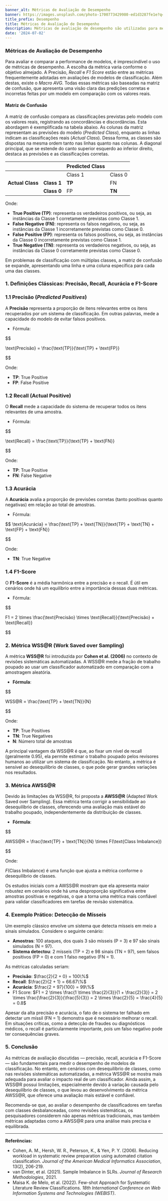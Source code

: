 ```yaml
---
banner_alt: Métricas de Avaliação de Desempenho
banner: https://images.unsplash.com/photo-1700773429980-ed1d3287fe1e?q=80&w=2070&auto=format&fit=crop&ixlib=rb-4.0.3&ixid=M3wxMjA3fDB8MHxwaG90by1wYWdlfHx8fGVufDB8fHx8fA%3D%3D
title_prefix: Desempenho
title: Métricas de Avaliação de Desempenho
description: Métricas de avaliação de desempenho são utilizadas para medir e avaliar o sucesso ou o fracasso de uma estratégia, projeto ou iniciativa.
date: '2024-07-02'
---
```


### Métricas de Avaliação de Desempenho

Para avaliar e comparar a performance de modelos, é imprescindível o uso de métricas de desempenho. A escolha da métrica varia conforme o objetivo almejado. A Precisão, *Recall* e *F1 Score* estão entre as métricas frequentemente adotadas em avaliações de modelos de classificação. Além destas, existe o *Macro AVG*. Todas essas métricas são baseadas na matriz de confusão, que apresenta uma visão clara das predições corretas e incorretas feitas por um modelo em comparação com os valores reais.

#### Matriz de Confusão

A matriz de confusão compara as classificações previstas pelo modelo com os valores reais, registrando as concordâncias e discordâncias. Esta abordagem é exemplificada na tabela abaixo. As colunas da matriz representam as previsões do modelo (*Predicted Class*), enquanto as linhas indicam as classificações reais (*Actual Class*). Dessa forma, as classes são dispostas na mesma ordem tanto nas linhas quanto nas colunas. A diagonal principal, que se estende do canto superior esquerdo ao inferior direito, destaca as previsões e as classificações corretas.

|                  |                  | **Predicted Class** |                  |
|------------------|------------------|---------------------|------------------|
|                  |                  | Class 1             | Class 0          |
| **Actual Class** | **Class 1**      | **TP**              | FN               |
|                  | **Class 0**      | FP                  | **TN**           |

Onde:

- **True Positive (TP)**: representa os verdadeiros positivos, ou seja, as instâncias da Classe 1 corretamente previstas como Classe 1.
- **False Negative (FN)**: representa os falsos negativos, ou seja, as instâncias da Classe 1 incorretamente previstas como Classe 0.
- **False Positive (FP)**: representa os falsos positivos, ou seja, as instâncias da Classe 0 incorretamente previstas como Classe 1.
- **True Negative (TN)**: representa os verdadeiros negativos, ou seja, as instâncias da Classe 0 corretamente previstas como Classe 0.

Em problemas de classificação com múltiplas classes, a matriz de confusão se expande, apresentando uma linha e uma coluna específica para cada uma das classes.

### 1. Definições Clássicas: Precisão, Recall, Acurácia e F1-Score

### 1.1 Precisão (*Predicted Positives*)

A **Precisão** representa a proporção de itens relevantes entre os itens recuperados por um sistema de classificação. Em outras palavras, mede a capacidade do modelo de evitar falsos positivos.

- Fórmula:

$$

\text{Precisão} = \frac{\text{TP}}{\text{TP} + \text{FP}} 

$$

Onde:

- **TP**: True Positive
- **FP**: False Positive

### 1.2 Recall (Actual Positive)

O **Recall** mede a capacidade do sistema de recuperar todos os itens relevantes de uma amostra.

- Fórmula:

$$

\text{Recall} = \frac{\text{TP}}{\text{TP} + \text{FN}} 

$$

Onde:

- **TP**: True Positive
- **FN**: False Negative

### 1.3 Acurácia

A **Acurácia** avalia a proporção de previsões corretas (tanto positivas quanto negativas) em relação ao total de amostras.

- Fórmula:

$$
\text{Acurácia} = \frac{\text{TP} + \text{TN}}{\text{TP} + \text{TN} + \text{FP} + \text{FN}} 

$$

Onde:

- **TN**: True Negative

### 1.4 F1-Score

O **F1-Score** é a média harmônica entre a precisão e o recall. É útil em cenários onde há um equilíbrio entre a importância dessas duas métricas.

- Fórmula:

$$

F1 = 2 \times \frac{\text{Precisão} \times \text{Recall}}{\text{Precisão} + \text{Recall}} 

$$

### 2. Métrica WSS@R (Work Saved over Sampling)

A métrica **WSS@R** foi introduzida por **Cohen et al. (2006)** no contexto de revisões sistemáticas automatizadas. A WSS@R mede a fração de trabalho poupado ao usar um classificador automatizado em comparação com a amostragem aleatória.

- **Fórmula**:

$$

WSS@R = \frac{\text{TP} + \text{TN}}{N} 

$$

Onde:

- **TP**: True Positives
- **TN**: True Negatives
- **N**: Número total de amostras

A principal vantagem da WSS@R é que, ao fixar um nível de recall (geralmente 0.95), ela permite estimar o trabalho poupado pelos revisores humanos ao utilizar um sistema de classificação. No entanto, a métrica é sensível ao desequilíbrio de classes, o que pode gerar grandes variações nos resultados.

### 3. Métrica AWSS@R

Devido às limitações da WSS@R, foi proposta a **AWSS@R** (Adapted Work Saved over Sampling). Essa métrica tenta corrigir a sensibilidade ao desequilíbrio de classes, oferecendo uma avaliação mais estável do trabalho poupado, independentemente da distribuição de classes.

- **Fórmula**:

$$

AWSS@R = \frac{\text{TP} + \text{TN}}{N} \times F(\text{Class Imbalance}) 

$$

Onde:

$F(\text{Class Imbalance})$ é uma função que ajusta a métrica conforme o desequilíbrio de classes.

Os estudos iniciais com a AWSS@R mostram que ela apresenta maior robustez em cenários onde há uma desproporção significativa entre amostras positivas e negativas, o que a torna uma métrica mais confiável para validar classificadores em tarefas de revisão sistemática.

### 4. Exemplo Prático: Detecção de Mísseis

Um exemplo clássico envolve um sistema que detecta mísseis em meio a sinais simulados. Considere o seguinte cenário:

- **Amostras**: 100 ataques, dos quais 3 são mísseis (P = 3) e 97 são sinais simulados (N = 97).
- **Sistema detectou**: 2 mísseis (TP = 2) e 98 sinais (TN = 97), sem falsos positivos (FP = 0) e com 1 falso negativo (FN = 1).

As métricas calculadas seriam:

- **Precisão**:
$\frac{2}{2 + 0} = 100\%$
- **Recall**:
$\frac{2}{2 + 1} = 66.67\%$
- **Acurácia**:
$\frac{2 + 97}{100} = 99\%$
- F1 Score: 
$F1 = 2 \times \frac{1 \times \frac{2}{3}}{1 + \frac{2}{3}} = 2 \times \frac{\frac{2}{3}}{\frac{5}{3}} = 2 \times \frac{2}{5} = \frac{4}{5} = 0.8$

Apesar da alta precisão e acurácia, o fato de o sistema ter falhado em detectar um míssil (FN = 1) demonstra que é necessário melhorar o recall. Em situações críticas, como a detecção de fraudes ou diagnósticos médicos, o recall é particularmente importante, pois um falso negativo pode ter consequências graves.

### 5. Conclusão

As métricas de avaliação discutidas — precisão, recall, acurácia e F1-Score — são fundamentais para medir o desempenho de modelos de classificação. No entanto, em cenários com desequilíbrio de classes, como nas revisões sistemáticas automatizadas, a métrica WSS@R se mostra mais adequada para avaliar o impacto real de um classificador. Ainda assim, a WSS@R possui limitações, especialmente devido à variação causada pelo desequilíbrio de classes, o que levou ao desenvolvimento da métrica AWSS@R, que oferece uma avaliação mais estável e confiável.

Recomenda-se que, ao avaliar o desempenho de classificadores em tarefas com classes desbalanceadas, como revisões sistemáticas, os pesquisadores considerem não apenas métricas tradicionais, mas também métricas adaptadas como a AWSS@R para uma análise mais precisa e equilibrada.

---

**Referências:**

- Cohen, A. M., Hersh, W. R., Peterson, K., & Yen, P. Y. (2006). Reducing workload in systematic review preparation using automated citation classification. *Journal of the American Medical Informatics Association*, 13(2), 206-219.
- van Dinter, et al. (2021). Sample Imbalance in SLRs. *Journal of Research Methodologies*, 2021.
- Maisa K. de Melo, et al. (2022). Few-shot Approach for Systematic Literature Review Classifications. *18th International Conference on Web Information Systems and Technologies (WEBIST)*.